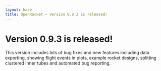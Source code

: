 ```yaml
---
layout: base
title: OpenRocket — Version 0.9.3 is released!
---
```


# Version 0.9.3 is released!

This version includes lots of bug fixes and new features including data exporting, showing flight events in plots, example rocket designs, splitting clustered inner tubes and automated bug reporting.
